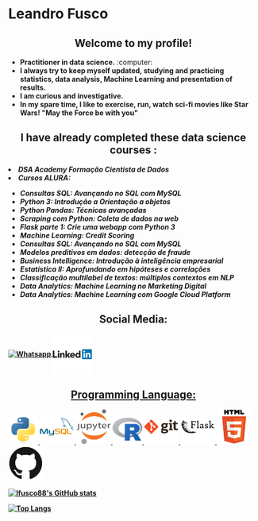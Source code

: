 <!--


**lfusco88/lfusco88** is a ✨ _special_ ✨ repository because its `README.md` (this file) appears on your GitHub profile.

Here are some ideas to get you started:

- 🔭 I’m currently working on ...
- 🌱 I’m currently learning ...
- 👯 I’m looking to collaborate on ...
- 🤔 I’m looking for help with ...
- 💬 Ask me about ...
- 📫 How to reach me: ...
- 😄 Pronouns: ...
- ⚡ Fun fact: ...
-->

<h1> Leandro Fusco </h1>
<div>
<h2 align="center"> Welcome to my profile! </h2>
<ul>
<li> <strong>Practitioner in data science.</strong>  :computer: </li>
<li> <strong>I always try to keep myself updated, studying and practicing statistics, data analysis, Machine Learning and presentation of results.</strong> </li>
<li> <strong>I am curious and investigative.</strong> </li>
<li> <strong>In my spare time, I like to exercise, run, watch sci-fi movies like Star Wars! "May the Force be with you" </strong></li></ul>
</div>
<div>
<h2 align="center"> I have already completed these data science courses : </h2>

<li><em><strong>DSA Academy Formação Cientista de Dados</strong></em> </li>
<li><em><strong>Cursos ALURA:</strong></em> </li>   
 <ul> 
<li><em><strong>Consultas SQL: Avançando no SQL com MySQL</em></li>
<li><em><strong>Python 3: Introdução a Orientação a objetos</em></li>
<li><em><strong>Python Pandas: Técnicas avançadas</em></li>
<li><em><strong>Scraping com Python: Coleta de dados na web</em></li>
<li><em><strong>Flask parte 1: Crie uma webapp com Python 3</em></li>
<li><em><strong>Machine Learning: Credit Scoring</em></li>
<li><em><strong>Consultas SQL: Avançando no SQL com MySQL</em></li>
<li><em><strong>Modelos preditivos em dados: detecção de fraude</em></li> 
<li><em><strong>Business Intelligence: Introdução à inteligência empresarial</em></li> 
<li><em><strong>Estatística II: Aprofundando em hipóteses e correlações</em></li>
<li><em><strong>Classificação multilabel de textos: múltiplos contextos em NLP</strong></em></li>
<li><em><strong>Data Analytics: Machine Learning no Marketing Digital</em></li>
<li><em><strong>Data Analytics: Machine Learning com Google Cloud Platform</em></li></ul> 
</div>
<div>
<h2 align="center"> Social Media: </h2>

</a>
<a target="_blank" href="https://api.whatsapp.com/send?phone=5519982666671">
  <img align="center" alt="Whatsapp" width="30" src="https://cdn.jsdelivr.net/npm/simple-icons@v3/icons/whatsapp.svg" />
</a>  
<a href="https://www.linkedin.com/in/leandro-fusco/" target="_blank">
  <img align="center" alt="LinkdeIN" width="80" src="https://raw.githubusercontent.com/devicons/devicon/master/icons/linkedin/linkedin-original-wordmark.svg" />
</div>
<div>
<h2 align="center"> Programming Language: </h2>

<code><img height="60" src="https://raw.githubusercontent.com/devicons/devicon/master/icons/python/python-original.svg"></code>
<code><img height="70" src="https://raw.githubusercontent.com/devicons/devicon/master/icons/mysql/mysql-original-wordmark.svg"></code>
<code><img height="70" src="https://raw.githubusercontent.com/devicons/devicon/master/icons/jupyter/jupyter-original-wordmark.svg"></code>
<code><img height="60" src="https://raw.githubusercontent.com/devicons/devicon/master/icons/r/r-original.svg"></code>
<code><img height="70" src="https://raw.githubusercontent.com/devicons/devicon/master/icons/git/git-original-wordmark.svg"></code>
<code><img height="70" src="https://raw.githubusercontent.com/devicons/devicon/master/icons/flask/flask-original-wordmark.svg"></code>
<code><img height="70" src="https://raw.githubusercontent.com/devicons/devicon/master/icons/html5/html5-original-wordmark.svg"></code>
<code><img height="70" src="https://raw.githubusercontent.com/devicons/devicon/master/icons/github/github-original.svg"></code>
</div>

![lfusco88's GitHub stats](https://github-readme-stats.vercel.app/api?username=lfusco88&show_icons=true&theme=radical)

[![Top Langs](https://github-readme-stats.vercel.app/api/top-langs/?username=lfusco88&layout=compact)](https://github.com/lfusco88/github-readme-stats)

